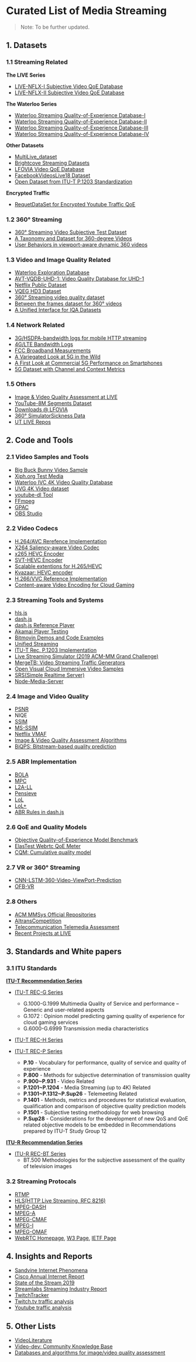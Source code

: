 # Curated List of Media Streaming

> Note: To be further updated.

## 1. Datasets
### 1.1 Streaming Related
**The LIVE Series**
- [LIVE-NFLX-I Subjective Video QoE Database](http://live.ece.utexas.edu/research/LIVE_NFLXStudy/nflx_index.html)
- [LIVE-NFLX-II Subjective Video QoE Database](http://live.ece.utexas.edu/research/LIVE_NFLX_II/live_nflx_plus.html)

**The Waterloo Series**
- [Waterloo Streaming Quality-of-Experience Database-I](https://ece.uwaterloo.ca/~zduanmu/jstsp16qoe/)
- [Waterloo Streaming Quality-of-Experience Database-II](https://ece.uwaterloo.ca/~zduanmu/acmmm2017qoe/)
- [Waterloo Streaming Quality-of-Experience Database-III](https://ece.uwaterloo.ca/~zduanmu/tbc2018qoe/)
- [Waterloo Streaming Quality-of-Experience Database-IV](https://ece.uwaterloo.ca/~zduanmu/waterloosqoe4/)

**Other Datasets**
- [MultiLive_dataset](https://github.com/STAR-Tsinghua/MultiLive_dataset#multilive_dataset)
- [Brightcove Streaming Datasets](https://github.com/brightcove/streaming-dataset)
- [LFOVIA Video QoE Database](https://www.iith.ac.in/~lfovia/downloads.html#:~:text=LFOVIA%20Video%20QoE%20Database.)
- [FacebookVideosLive18 Dataset](https://sites.google.com/view/facebookvideoslive18/home)
- [Open Dataset from ITU-T P.1203 Standardization](https://github.com/itu-p1203/open-dataset)


**Encrypted Traffic**
- [RequetDataSet for Encrypted Youtube Traffic QoE](https://github.com/Wimnet/RequetDataSet)

### 1.2 360° Streaming
- [360° Streaming Video Subjective Test Dataset](https://zenodo.org/record/4090961)
- [A Taxonomy and Dataset for 360-degree Videos](https://github.com/afshin-aero/360dataset)
- [User Behaviors in viewport-aware dynamic 360 videos](https://github.com/360VidStr/A-large-dataset-of-360-video-user-behaviour)

### 1.3 Video and Image Quality Related
- [Waterloo Exploration Database](https://ece.uwaterloo.ca/~k29ma/exploration/)
- [AVT-VQDB-UHD-1: Video Quality Database for UHD-1](https://telecommunication-telemedia-assessment.github.io/AVT-VQDB-UHD-1/)
-  [Netflix Public Dataset](https://github.com/Netflix/vmaf/blob/master/resource/doc/datasets.md)
- [VQEG HD3 Dataset](https://github.com/Netflix/vmaf/blob/master/resource/doc/datasets.md)
- [360° Streaming video quality dataset](https://github.com/Telecommunication-Telemedia-Assessment/360_streaming_video_quality_dataset)
- [Between the frames dataset for 360° videos](https://github.com/Telecommunication-Telemedia-Assessment/between_the_frames_dataset)
- [A Unified Interface for IQA Datasets](https://github.com/icbcbicc/IQA-Dataset)

### 1.4 Network Related
- [3G/HSDPA-bandwidth logs for mobile HTTP streaming](https://datasets.simula.no/hsdpa-tcp-logs/)
- [4G/LTE Bandwidth Logs](https://users.ugent.be/~jvdrhoof/dataset-4g/)
- [FCC Broadband Measurements](https://www.fcc.gov/oet/mba/raw-data-releases)
- [A Variegated Look at 5G in the Wild](https://github.com/SIGCOMM21-5G/artifact)
- [A First Look at Commercial 5G Performance on Smartphones](https://fivegophers.umn.edu/www20/)
- [5G Dataset with Channel and Context Metrics](https://github.com/acmmmsys/2020-5Gdataset)

### 1.5 Others
- [Image & Video Quality Assessment at LIVE](http://live.ece.utexas.edu/research/Quality/index.htm)
- [YouTube-8M Segments Dataset](http://research.google.com/youtube8m/index.html)
- [Downloads @ LFOVIA](https://www.iith.ac.in/~lfovia/downloads.html)
- [360° SimulatorSickness Data](https://github.com/Telecommunication-Telemedia-Assessment/360-SimulatorSickness-Data)
- [UT LIVE Repos](https://github.com/utlive)
## 2. Code and Tools
### 2.1 Video Samples and Tools
- [Big Buck Bunny Video Sample](https://peach.blender.org/download/)
- [Xiph.org Test Media](https://media.xiph.org/)
- [Waterloo IVC 4K Video Quality Database](http://ivc.uwaterloo.ca/database/4KVQA.html)
- [UVG 4K Video dataset](https://github.com/ultravideo/UVG-4K-Dataset)
- [youtube-dl Tool](https://youtube-dl.org/)
- [FFmpeg](https://ffmpeg.org/)
- [GPAC](https://github.com/gpac/gpac)
- [OBS Studio](https://obsproject.com/)

### 2.2 Video Codecs
- [H.264/AVC Rerefence Implementation](https://avc.hhi.fraunhofer.de/svc)
- [X264 Saliency-aware Video Codec](https://github.com/msu-video-group/x264_saliency_mod)
- [x265 HEVC Encoder](https://github.com/videolan/x265)
- [SVT-HEVC Encoder](https://github.com/OpenVisualCloud/SVT-HEVC)
- [Scalable extentions for H.265/HEVC](https://hevc.hhi.fraunhofer.de/shvc)
- [Kvazaar: HEVC encoder](https://github.com/ultravideo/kvazaar)
- [H.266/VVC Reference Implementation](https://jvet.hhi.fraunhofer.de/)
- [Content-aware Video Encoding for Cloud Gaming](https://github.com/mohamedhegazy/CAVE)

### 2.3 Streaming Tools and Systems
- [hls.js](https://github.com/video-dev/hls.js)
- [dash.js](https://github.com/Dash-Industry-Forum/dash.js)
- [dash.js Reference Player](https://reference.dashif.org/dash.js/latest/samples/dash-if-reference-player/index.html)
- [Akamai Player Testing](https://players.akamai.com/players)
- [Bitmovin Demos and Code Examples](https://bitmovin.com/demos/)
- [Unified Streaming](https://github.com/unifiedstreaming)
- [ITU-T Rec. P.1203 Implementation](https://github.com/itu-p1203/itu-p1203/)
- [Live Streaming Simulator (2019 ACM-MM Grand Challenge)](https://github.com/AItransCompetition/Live-Video-Streaming-Challenge)
- [MergeTB: Video Streaming Traffic Generators](https://mergetb.org/projects/searchlight/)
- [Open Visual Cloud Immersive Video Samples](https://github.com/OpenVisualCloud/Immersive-Video-Sample)
- [SRS(Simple Realtime Server)](https://github.com/ossrs/srs)
- [Node-Media-Server](https://github.com/illuspas/Node-Media-Server)

### 2.4 Image and Video Quality
- [PSNR](https://en.wikipedia.org/wiki/Peak_signal-to-noise_ratio)
- NIQE
- [SSIM](https://ieeexplore.ieee.org/document/1284395)
- [MS-SSIM](https://ieeexplore.ieee.org/document/1292216)
- [Netflix VMAF](https://github.com/Netflix/vmaf)
- [Image & Video Quality Assessment Algorithms](http://live.ece.utexas.edu/research/Quality/index_algorithms.htm)
- [BiQPS: Bitstream-based quality prediction](https://github.com/TranHuyen1191/BiQPS)

### 2.5 ABR Implementation
- [BOLA](https://github.com/Dash-Industry-Forum/dash.js/blob/development/src/streaming/rules/abr/BolaRule.js)
- [MPC](https://dl.acm.org/doi/10.1145/2785956.2787486)
- [L2A-LL](http://reference.dashif.org/dash.js/nightly/samples/low-latency/l2all_index.html)
- [Pensieve](https://github.com/hongzimao/pensieve)
- [LoL](https://github.com/NUStreaming/LoL)
- [LoL+](https://github.com/NUStreaming/LoL-plus)
- [ABR Rules in dash.js](https://github.com/Dash-Industry-Forum/dash.js/tree/development/src/streaming/rules/abr)

### 2.6 QoE and Quality Models
- [Objective Quality-of-Experience Model Benchmark](https://github.com/zduanmu/ksqi)
- [ElasTest Webrtc QoE Meter](https://github.com/elastest/elastest-webrtc-qoe-meter)
- [CQM: Cumulative quality model](https://github.com/TranHuyen1191/CQM)

### 2.7 VR or 360° Streaming
- [CNN-LSTM-360-Video-ViewPort-Prediction](https://github.com/VideoForage/CNN-LSTM-360-Video-ViewPort-Prediction)
- [OFB-VR](https://github.com/buptexplorers/OFB-VR)

### 2.8 Others
- [ACM MMSys Official Repositories](https://github.com/acmmmsys)
- [AItransCompetition](https://github.com/AItransCompetition)
- [Telecommunication Telemedia Assessment](https://telecommunication-telemedia-assessment.github.io/)
- [Recent Projects at LIVE](https://live.ece.utexas.edu/research.php)

## 3. Standards and White papers
### 3.1 ITU Standards
[**ITU-T Recommendation Series**](https://www.itu.int/en/ITU-T/publications/Pages/structure.aspx)
- [ITU-T REC-G Series](https://www.itu.int/rec/T-REC-G/en)
	- G.1000-G.1999	Multimedia Quality of Service and performance – Generic and user-related aspects
	- G.1072 : Opinion model predicting gaming quality of experience for cloud gaming services
	- G.6000-G.6999	Transmission media characteristics

- [ITU-T REC-H Series](https://www.itu.int/rec/T-REC-H/en)

- [ITU-T REC-P Series](https://www.itu.int/rec/T-REC-P/en)
	- **P.10** - Vocabulary for performance, quality of service and quality of experience
	- **P.800** - Methods for subjective determination of transmission quality
	- **P.900~P.931** - Video Related
	- **P.1201~P.1204** - Media Streaming (up to 4K) Related
	- **P.1301\~P.1312\~P.Sup26** - Telemeeting Related
	- **P.1401** - Methods, metrics and procedures for statistical evaluation, qualification and comparison of objective quality prediction models
	- **P.1501** - Subjective testing methodology for web browsing
	- **P.Sup28** - Considerations for the development of new QoS and QoE related objective models to be embedded in Recommendations prepared by ITU-T Study Group 12


[**ITU-R Recommendation Series**](https://www.itu.int/pub/R-REC)
- [ITU-R REC-BT Series](https://www.itu.int/rec/R-REC-BT/en)
	- BT.500 Methodologies for the subjective assessment of the quality of television images


### 3.2 Streaming Protocals
- [RTMP](https://en.wikipedia.org/wiki/Real-Time_Messaging_Protocol)
- [HLS(HTTP Live Streaming, RFC 8216)](https://www.rfc-editor.org/info/rfc8216)
- [MPEG-DASH](https://mpeg.chiariglione.org/standards/mpeg-dash)
- [MPEG-A](https://mpeg.chiariglione.org/standards/mpeg-a)
- [MPEG-CMAF](https://mpeg.chiariglione.org/standards/mpeg-a/common-media-application-format)
- [MPEG-I](https://mpeg.chiariglione.org/standards/mpeg-i)
- [MPEG-OMAF](https://mpeg.chiariglione.org/standards/mpeg-i/omnidirectional-media-format)
- [WebRTC Homepage](https://webrtc.org/), [W3 Page](https://www.w3.org/2021/01/pressrelease-webrtc-rec.html.en), [IETF Page](https://tools.ietf.org/wg/rtcweb/)

## 4. Insights and Reports
- [Sandvine Internet Phenomena](https://www.sandvine.com/phenomena)
- [Cisco Annual Internet Report](https://www.cisco.com/c/en/us/solutions/executive-perspectives/annual-internet-report/index.html)
- [State of the Stream 2019](https://blog.streamelements.com/state-of-the-stream-2019-platform-wars-the-new-king-of-streaming-most-watched-game-and-more-ab0596d5c13d)
- [Streamlabs Streaming Industry Report](https://blog.streamlabs.com/search?q=Report)
- [TwitchTracker](https://twitchtracker.com/)
- [Twitch.tv traffic analysis](https://www.similarweb.com/website/twitch.tv/)
- [Youtube traffic analysis](https://www.similarweb.com/website/youtube.com/)

## 5. Other Lists
- [VideoLiterature](https://github.com/VideoForage/Video-Lit)
- [Video-dev: Community Knowledge Base](https://github.com/video-dev/community-knowledge-base)
- [Databases and algorithms for image/video quality assessment](https://github.com/sherlockyy/Image-Video-quality-assessments/blob/master/collections.md)
